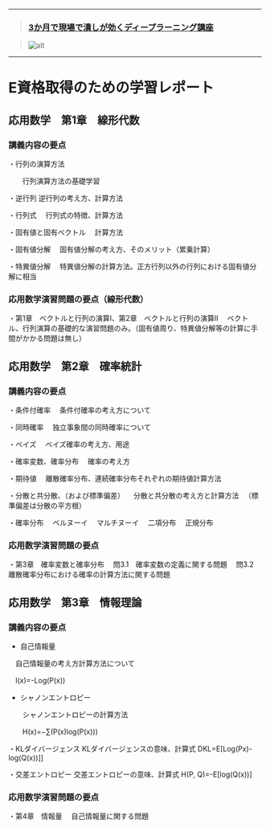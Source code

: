 ﻿***
>### [3か月で現場で潰しが効くディープラーニング講座][1]
>[1]:http://study-ai.com/jdla

>![alt](http://ai999.careers/bnr_jdla.png)
***

# E資格取得のための学習レポート

## 応用数学　第1章　線形代数
### 講義内容の要点
・行列の演算方法

　　行列演算方法の基礎学習  

・逆行列
 逆行列の考え方、計算方法

・行列式
　行列式の特徴、計算方法

・固有値と固有ベクトル
　計算方法

・固有値分解
　固有値分解の考え方、そのメリット（累乗計算）


・特異値分解
　特異値分解の計算方法。正方行列以外の行列における固有値分解に相当


### 応用数学演習問題の要点（線形代数）
・第1章　ベクトルと行列の演算I、第2章　ベクトルと行列の演算II
　ベクトル、行列演算の基礎的な演習問題のみ。（固有値周り、特異値分解等の計算に手間がかかる問題は無し）



## 応用数学　第2章　確率統計
### 講義内容の要点
・条件付確率
　条件付確率の考え方について

・同時確率
　独立事象間の同時確率について

・ベイズ
　ベイズ確率の考え方、用途

・確率変数、確率分布
　確率の考え方

・期待値
　離散確率分布、連続確率分布それぞれの期待値計算方法


・分散と共分散、（および標準偏差）
　分散と共分散の考え方と計算方法
　（標準偏差は分散の平方根）

・確率分布
　ベルヌーイ
　マルチヌーイ
　二項分布
　正規分布



### 応用数学演習問題の要点
・第3章　確率変数と確率分布
　問3.1　確率変数の定義に関する問題
　問3.2　離散確率分布における確率の計算方法に関する問題



## 応用数学　第3章　情報理論
### 講義内容の要点
- 自己情報量

 　自己情報量の考え方計算方法について

 　I(x)=-Log(P(x))

- シャノンエントロピー

　　シャノンエントロピーの計算方法

　　H(x)=−∑(P(x)log(P(x)))


・KLダイバージェンス
 KLダイバージェンスの意味、計算式
 DKL=E[Log(Px)-log(Q(x))]]

・交差エントロピー
 交差エントロピーの意味、計算式
 H(P, Q)=-E[log(Q(x))]

### 応用数学演習問題の要点
・第4章　情報量
　自己情報量に関する問題





